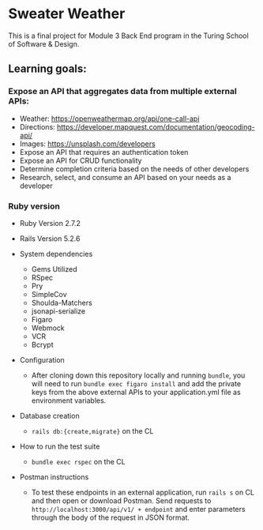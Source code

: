 # Sweater Weather 

This is a final project for Module 3 Back End program in the Turing School of Software & Design. 

## Learning goals:

### Expose an API that aggregates data from multiple external APIs:
   *  Weather: https://openweathermap.org/api/one-call-api  
   *  Directions: https://developer.mapquest.com/documentation/geocoding-api/
   *  Images: https://unsplash.com/developers
* Expose an API that requires an authentication token
* Expose an API for CRUD functionality
* Determine completion criteria based on the needs of other developers
* Research, select, and consume an API based on your needs as a developer

### Ruby version
  * Ruby Version 2.7.2
  * Rails Version 5.2.6

* System dependencies
  * Gems Utilized
  * RSpec
  * Pry
  * SimpleCov
  * Shoulda-Matchers
  * jsonapi-serialize
  * Figaro
  * Webmock
  * VCR
  * Bcrypt

* Configuration
  * After cloning down this repository locally and running `bundle`,  you will need to run `bundle exec figaro install` and add the private keys from the above external APIs to your application.yml file as environment variables. 

* Database creation
  * `rails db:{create,migrate}` on the CL

* How to run the test suite
  * `bundle exec rspec` on the CL

* Postman instructions
  * To test these endpoints in an external application, run `rails s` on CL and then open or download Postman. Send requests to `http://localhost:3000/api/v1/ + endpoint` and enter parameters through the body of the request in JSON format. 
